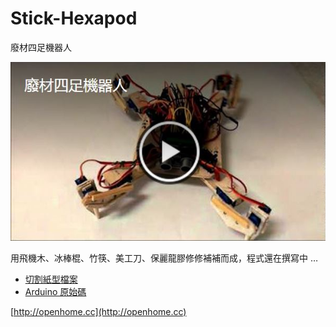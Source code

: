 # Stick-Hexapod

廢材四足機器人

[![廢材四足機器人](picture.jpg)](https://www.youtube.com/watch?v=mxfnD08Qb5k)

用飛機木、冰棒棍、竹筷、美工刀、保麗龍膠修修補補而成，程式還在撰寫中 …

- [切割紙型檔案](Hexapod.pdf)
- [Arduino 原始碼](src/Hexapod/Hexapod.ino) 

[http://openhome.cc](http://openhome.cc)